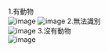 1.有動物  
![image](https://github.com/Memory-HuiYi/LAT/assets/125955622/4a59bf9b-25d2-47fc-ac71-fc7b5a62cfa1)
![image](https://github.com/Memory-HuiYi/LAT/assets/125955622/484f5ddf-222c-4257-a4ce-7ad4d031615d)
2.無法識別  
![image](https://github.com/Memory-HuiYi/LAT/assets/125955622/cc4cfe9a-8adc-426c-bf6a-be5cf902b52b)
3.沒有動物  
![image](https://github.com/Memory-HuiYi/LAT/assets/125955622/126f6832-cf61-480b-91ab-d45d78799f18)
